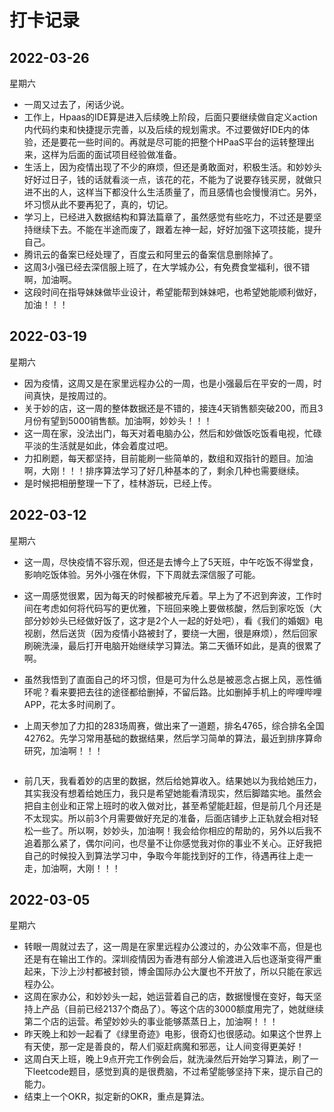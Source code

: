 # 打卡记录

## 2022-03-26

星期六

* 一周又过去了，闲话少说。
* 工作上，Hpaas的IDE算是进入后续晚上阶段，后面只要继续做自定义action内代码约束和快捷提示完善，以及后续的规划需求。不过要做好IDE内的体验，还是要花一些时间的。再就是尽可能的把整个HPaaS平台的运转整理出来，这样为后面的面试项目经验做准备。
* 生活上，因为疫情出现了不少的麻烦，但还是勇敢面对，积极生活。和妙妙头好好过日子，钱的话就看淡一点，该花的花，不能为了说要存钱买房，就做只进不出的人，这样当下都没什么生活质量了，而且感情也会慢慢消亡。另外，坏习惯从此不要再犯了，真的，切记。
* 学习上，已经进入数据结构和算法篇章了，虽然感觉有些吃力，不过还是要坚持继续下去。不能在半途而废了，跟着左神一起，好好加强下这项技能，提升自己。
* 腾讯云的备案已经处理了，百度云和阿里云的备案信息删除掉了。
* 这周3小强已经去深信服上班了，在大学城办公，有免费食堂福利，很不错啊，加油啊。
* 这段时间在指导妹妹做毕业设计，希望能帮到妹妹吧，也希望她能顺利做好，加油！！！

## 2022-03-19

星期六

* 因为疫情，这周又是在家里远程办公的一周，也是小强最后在平安的一周，时间真快，是按周过的。
* 关于妙的店，这一周的整体数据还是不错的，接连4天销售额突破200，而且3月份有望到5000销售额。加油啊，妙妙头！！！
* 这一周在家，没法出门，每天对着电脑办公，然后和妙做饭吃饭看电视，忙碌平淡的生活就是如此，体会着度过吧。
* 力扣刷题，每天都坚持，目前能刷一些简单的，数组和双指针的题目。加油啊，大刚！！！排序算法学习了好几种基本的了，剩余几种也需要继续。
* 是时候把相册整理一下了，桂林游玩，已经上传。

## 2022-03-12

星期六

* 这一周，尽快疫情不容乐观，但还是去博今上了5天班，中午吃饭不得堂食，影响吃饭体验。另外小强在休假，下下周就去深信服了可能。

* 这一周感觉很累，因为每天的时候都被充斥着。早上为了不迟到奔波，工作时间在考虑如何将代码写的更优雅，下班回来晚上要做核酸，然后到家吃饭（大部分妙妙头已经做好饭了，这才是2个人一起的好处吧），看《我们的婚姻》电视剧，然后送货（因为疫情小路被封了，要绕一大圈，很是麻烦），然后回家刷碗洗澡，最后打开电脑开始继续学习算法。第二天循环如此，是真的很累了啊。

* 虽然我悟到了直面自己的坏习惯，但是可为什么总是被恶念占据上风，恶性循环呢？看来要把去往的途径都给删掉，不留后路。比如删掉手机上的哔哩哔哩APP，花太多时间刷了。

* 上周天参加了力扣的283场周赛，做出来了一道题，排名4765，综合排名全国42762。先学习常用基础的数据结果，然后学习简单的算法，最近到排序算命研究，加油啊！！！

  <p>
      <img :src="$withBase('/res.2022/03/leetcode.png')" alt="">
  </p>

* 前几天，我看着妙的店里的数据，然后给她算收入。结果她以为我给她压力，其实我没有想着给她压力，我只是希望她能看清现实，然后脚踏实地。虽然会把自主创业和正常上班时的收入做对比，甚至希望能赶超，但是前几个月还是不太现实。所以前3个月需要做好充足的准备，后面店铺步上正轨就会相对轻松一些了。所以啊，妙妙头，加油啊！我会给你相应的帮助的，另外以后我不追着那么紧了，偶尔问问，也尽量不让你感觉我对你的事业不关心。正好我把自己的时候投入到算法学习中，争取今年能找到好的工作，待遇再往上走一走，加油啊，大刚！！！

## 2022-03-05

星期六

* 转眼一周就过去了，这一周是在家里远程办公渡过的，办公效率不高，但是也还是有在输出工作的。深圳疫情因为香港有部分人偷渡进入后也逐渐变得严重起来，下沙上沙村都被封锁，博金国际办公大厦也不开放了，所以只能在家远程办公。
* 这周在家办公，和妙妙头一起，她运营着自己的店，数据慢慢在变好，每天坚持上产品（目前已经2137个商品了）。等这个店的3000额度用完了，她就继续第二个店的运营。希望妙妙头的事业能够蒸蒸日上，加油啊！！！
* 昨天晚上和妙一起看了《绿里奇迹》电影，很奇幻也很感动。如果这个世界上有天使，那一定是善良的，帮人们驱赶病魔和邪恶，让人间变得更美好！
* 这周白天上班，晚上9点开完工作例会后，就洗澡然后开始学习算法，刷了一下leetcode题目，感觉到真的是很费脑，不过希望能够坚持下来，提示自己的能力。
* 结束上一个OKR，拟定新的OKR，重点是算法。

